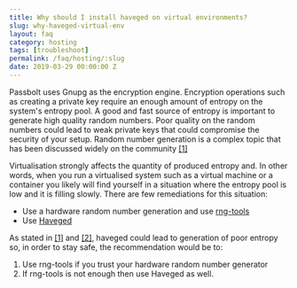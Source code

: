 ```yaml
---
title: Why should I install haveged on virtual environments?
slug: why-haveged-virtual-env
layout: faq
category: hosting
tags: [troubleshoot]
permalink: /faq/hosting/:slug
date: 2019-03-29 00:00:00 Z
---
```

Passbolt uses Gnupg as the encryption engine. Encryption operations such as creating a private key require an enough amount of entropy on the system's entropy pool.
A good and fast source of entropy is important to generate high quality random numbers. Poor quality on the random numbers could lead to weak private keys that
could compromise the security of your setup.
Random number generation is a complex topic that has been discussed widely on the community [[1]](https://lwn.net/Articles/525459/)

Virtualisation strongly affects the quantity of produced entropy and. In other words, when you run a virtualised system such as a virtual machine or a container you likely
will find yourself in a situation where the entropy pool is low and it is filling slowly. There are few remediations for this situation:

- Use a hardware random number generation and use [rng-tools](https://github.com/nhorman/rng-tools)
- Use [Haveged](http://www.issihosts.com/haveged/)

As stated in [[1]](https://lwn.net/Articles/525459/) and [[2]](https://security.stackexchange.com/questions/34523/is-it-appropriate-to-use-haveged-as-a-source-of-entropy-on-virtual-machines), haveged could lead
to generation of poor entropy so, in order to stay safe, the recommendation would be to:

1. Use rng-tools if you trust your hardware random number generator
2. If rng-tools is not enough then use Haveged as well.
